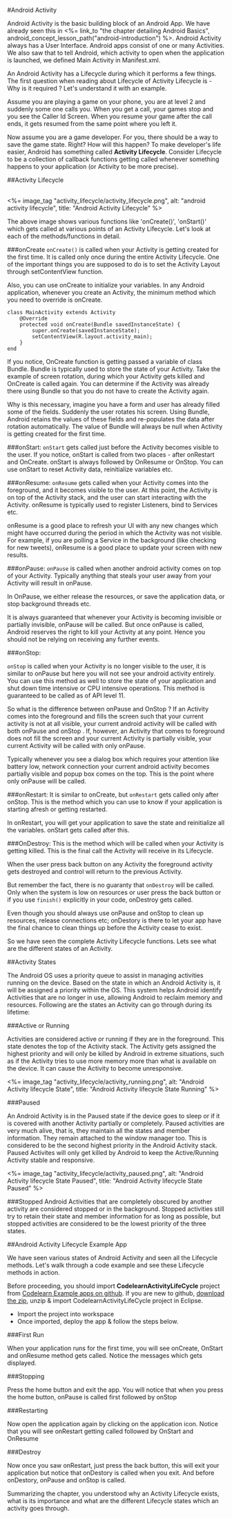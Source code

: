 #Android Activity

Android Activity is the basic building block of an Android App. We have already seen this in <%= link_to "the chapter detailing Android Basics", android_concept_lesson_path("android-introduction")  %>. Android Activity always has a User Interface. Android apps consist of one or many Activities. We also saw that to tell Android, which activity to open when the application is launched, we defined Main Activity in Manifest.xml. 

An Android Activity has a Lifecycle during which it performs a few things. The first question when reading about Lifecycle of Activity Lifecycle is - Why is it required ? Let's understand it with an example. 

Assume you are playing a game on your phone, you are at level 2 and suddenly some one calls you. When you get a call, your games stop and you see the Caller Id Screen. When you resume your game after the call ends, it gets resumed from the same point where you left it. 

Now assume you are a game developer. For you, there should be a way to save the game state. Right? How will this happen? To make developer's life easier, Android has something called **Activity Lifecycle**. Consider Lifecycle to be a collection of callback functions getting called whenever something happens to your application (or Activity to be more precise). 

##Activity Lifecycle

<br/>
<%= image_tag "activity_lifecycle/activity_lifecycle.png", alt: "android activity lifecycle", title: "Android Activity Lifecycle" %>

The above image shows various functions like 'onCreate()', 'onStart()' which gets called at various points of an Activity Lifecycle. Let's look at each of the methods/functions in detail.


###onCreate
`onCreate()` is called when your Activity is getting created for the first time. It is called only once during the entire Activity Lifecycle. One of the important things you are supposed to do is to set the Activity Layout through setContentView function.

Also, you can use onCreate to initialize your variables.  In any Android application, whenever you create an Activity, the minimum method which you need to override is onCreate. 

    class MainActivity extends Activity
        @Override
        protected void onCreate(Bundle savedInstanceState) {
            super.onCreate(savedInstanceState);
            setContentView(R.layout.activity_main);
        }
    end

If you notice, OnCreate function is getting passed a variable of class Bundle. Bundle is typically used to store the state of your Activity. Take the example of screen rotation, during which your Activity gets killed and OnCreate is called again. You can determine if the Activity was already there using Bundle so that you do not have to create the Activity again. 

Why is this necessary, imagine you have a form and user has already filled some of the fields. Suddenly the user rotates his screen. Using Bundle, Android retains the values of these fields and re-populates the data after rotation automatically. The value of Bundle will always be null when Activity is getting created for the first time. 

###onStart:
`onStart` gets called just before the Activity becomes visible to the user. If you notice, onStart is called from two places - after onRestart and OnCreate. onStart is always followed by OnResume or OnStop.  You can use onStart to reset Activity data, reinitialize variables etc. 

###onResume:
`onResume` gets called when your Activity comes into the foreground, and it becomes visible to the user. At this point, the Activity is on top of the Activity stack, and the user can start interacting with the Activity. onResume is typically used to register Listeners, bind to Services etc. 

onResume is a good place to refresh your UI with any new changes which might have occurred during the period in which the Activity was not visible. For example, if you are polling a Service in the background (like checking for new tweets), onResume is a good place to update your screen with new results. 

###onPause:
`onPause` is called when another android activity comes on top of your Activity. Typically anything that steals your user away from your Activity will result in onPause.

In OnPause, we either release the resources, or save the application data, or stop background threads etc. 

It is always guaranteed that whenever your Activity is becoming invisible or partially invisible, onPause will be called. But once onPause is called, Android reserves the right to kill your Activity at any point. Hence you should not be relying on receiving any further events. 

###onStop: 

`onStop` is called when your Activity is no longer visible to the user, it is similar to onPause but here you will not see your android activity entirely.  You can use this method as well to store the state of your application and shut down time intensive or CPU intensive operations. This method is guaranteed to be called as of API level 11.

So what is the difference between onPause and OnStop ? If an Activity comes into the foreground and fills the screen such that your current activity is not at all visible, your current android activity will be called with both onPause and onStop . If, however, an Activity that comes to foreground does not fill the screen and your current Activity is partially visible, your current Activity will be called with only onPause. 

Typically whenever you see a dialog box which requires your attention like battery low, network connection your current android activity becomes partially visible and popup box comes on the top. This is the point where only onPause will be called. 

###onRestart:
It is similar to onCreate, but `onRestart` gets called only after onStop. This is the method which you can use to know if your application is starting afresh or getting restarted. 

In onRestart, you will get your application to save the state and reinitialize all the variables. onStart gets called after this.


###OnDestroy:
This is the method which will be called when your Activity is getting killed. This is the final call the Activity will receive in its Lifecycle.

When the user press back button on any Activity the foreground activity gets destroyed and control will return to the previous Activity. 

But remember the fact, there is no guaranty that `onDestroy` will be called. Only when the system is low on resources or user press the back button or if you use `finish()` explicitly in your code, onDestroy gets called. 

Even though you should always use onPause and onStop to clean up resources, release connections etc; onDestory is there to let your app have the final chance to clean things up before the Activity cease to exist. 

So we have seen the complete Activity Lifecycle functions. Lets see what are the different states of an Activity.

##Activity States

The Android OS uses a priority queue to assist in managing activities running on the device. Based on the state in which an Android Activity is, it will be assigned a priority within the OS. This system helps Android identify Activities that are no longer in use, allowing Android to reclaim memory and resources. Following are the states an Activity can go through during its lifetime:

###Active or Running 
<div class="row-fluid">
	<div class="span8">
		<p>Activities are considered active or running if they are in the foreground. This state denotes the top of the Activity stack. The Activity gets assigned the highest priority and will only be killed by Android in extreme situations, such as if the Activity tries to use more memory more than what is available on the device. It can cause the Activity to become unresponsive.</p>
	</div>
	<div class="span4">
		<%= image_tag "activity_lifecycle/activity_running.png", alt: "Android Activity lifecycle State", title: "Android Activity lifecycle State Running" %>
	</div>
</div>

###Paused
<div class="row-fluid">
	<div class="span8">
		<p>An Android Activity is in the Paused state if the device goes to sleep or if it is covered with another Activity partially or completely. Paused activities are very much alive, that is, they maintain all the states and member information. They remain attached to the window manager too. This is considered to be the second highest priority in the Android Activity stack. Paused Activites will only get killed by Android to keep the Active/Running Activity stable and responsive.</p>
	</div>
		<div class="span4">
		<%= image_tag "activity_lifecycle/activity_paused.png", alt: "Android Activity lifecycle State Paused", title: "Android Activity lifecycle State Paused" %>
	</div>
</div>

###Stopped
Android Activities that are completely obscured by another activity are considered stopped or in the background. Stopped activities still try to retain their state and member information for as long as possible, but stopped activities are considered to be the lowest priority of the three states.


##Android Activity Lifecycle Example App

We have seen various states of Android Activity and seen all the Lifecycle methods. Let's walk through a code example and see these Lifecycle methods in action.

Before proceeding, you should import **CodelearnActivityLifeCycle** project from [Codelearn Example apps on github](https://github.com/pranayairan/Code-Learn-Android-Example). If you are new to github, [download the zip](https://github.com/pranayairan/Code-Learn-Android-Example/archive/master.zip), unzip & import CodelearnActivityLifeCycle project in Eclipse. 


*    Import the project into workspace
*    Once imported, deploy the app & follow the steps below. 

###First Run

When your application runs for the first time, you will see onCreate, OnStart and onResume method gets called. Notice the messages which gets displayed. 

###Stopping

Press the home button and exit the app. You will notice that when you press the home button, onPause is called first followed by onStop

###Restarting

Now open the application again by clicking on the application icon. Notice that you will see onRestart getting called followed by OnStart and OnResume

###Destroy

Now once you saw onRestart, just press the back button, this will exit your application but notice that onDestory is called when you exit. And before onDestory, onPause and onStop is called. 

Summarizing the chapter, you understood why an Activity Lifecycle exists, what is its importance and what are the different Lifecycle states which an activity goes through.

